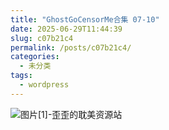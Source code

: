 ```yaml
---
title: "GhostGoCensorMe合集 07-10"
date: 2025-06-29T11:44:39
slug: c07b21c4
permalink: /posts/c07b21c4/
categories:
  - 未分类
tags:
  - wordpress
---
```


![图片[1]-歪歪的耽美资源站](/images/wp/c07b21c4-c98dbef0.jpg)
